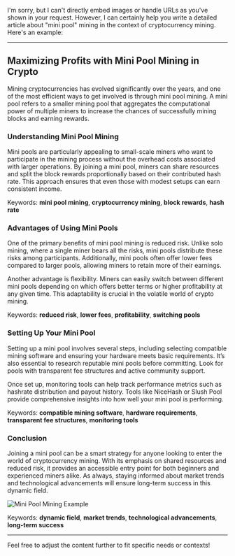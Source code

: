 I'm sorry, but I can't directly embed images or handle URLs as you've shown in your request. However, I can certainly help you write a detailed article about "mini pool" mining in the context of cryptocurrency mining. Here's an example:

---

## Maximizing Profits with Mini Pool Mining in Crypto

Mining cryptocurrencies has evolved significantly over the years, and one of the most efficient ways to get involved is through mini pool mining. A mini pool refers to a smaller mining pool that aggregates the computational power of multiple miners to increase the chances of successfully mining blocks and earning rewards.

### Understanding Mini Pool Mining

Mini pools are particularly appealing to small-scale miners who want to participate in the mining process without the overhead costs associated with larger operations. By joining a mini pool, miners can share resources and split the block rewards proportionally based on their contributed hash rate. This approach ensures that even those with modest setups can earn consistent income.

Keywords: **mini pool mining**, **cryptocurrency mining**, **block rewards**, **hash rate**

### Advantages of Using Mini Pools

One of the primary benefits of mini pool mining is reduced risk. Unlike solo mining, where a single miner bears all the risks, mini pools distribute these risks among participants. Additionally, mini pools often offer lower fees compared to larger pools, allowing miners to retain more of their earnings.

Another advantage is flexibility. Miners can easily switch between different mini pools depending on which offers better terms or higher profitability at any given time. This adaptability is crucial in the volatile world of crypto mining.

Keywords: **reduced risk**, **lower fees**, **profitability**, **switching pools**

### Setting Up Your Mini Pool

Setting up a mini pool involves several steps, including selecting compatible mining software and ensuring your hardware meets basic requirements. It’s also essential to research reputable mini pools before committing. Look for pools with transparent fee structures and active community support.

Once set up, monitoring tools can help track performance metrics such as hashrate distribution and payout history. Tools like NiceHash or Slush Pool provide comprehensive insights into how well your mini pool is performing.

Keywords: **compatible mining software**, **hardware requirements**, **transparent fee structures**, **monitoring tools**

### Conclusion

Joining a mini pool can be a smart strategy for anyone looking to enter the world of cryptocurrency mining. With its emphasis on shared resources and reduced risk, it provides an accessible entry point for both beginners and experienced miners alike. As always, staying informed about market trends and technological advancements will ensure long-term success in this dynamic field.

![Mini Pool Mining Example](https://github.com/user-attachments/assets/3be06921-4469-491d-bd37-5f14c53422b7)

Keywords: **dynamic field**, **market trends**, **technological advancements**, **long-term success**

--- 

Feel free to adjust the content further to fit specific needs or contexts!